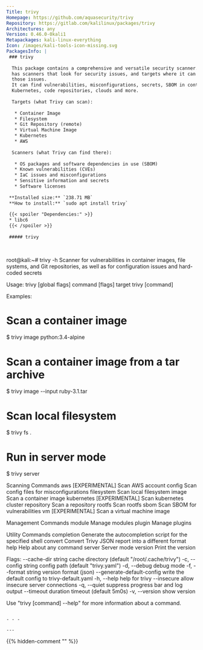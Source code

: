 ```yaml
---
Title: trivy
Homepage: https://github.com/aquasecurity/trivy
Repository: https://gitlab.com/kalilinux/packages/trivy
Architectures: any
Version: 0.46.0-0kali1
Metapackages: kali-linux-everything 
Icon: /images/kali-tools-icon-missing.svg
PackagesInfo: |
 ### trivy
 
  This package contains a comprehensive and versatile security scanner. Trivy
  has scanners that look for security issues, and targets where it can find
  those issues.
  It can find vulnerabilities, misconfigurations, secrets, SBOM in containers,
  Kubernetes, code repositories, clouds and more.
   
  Targets (what Trivy can scan):
   
   * Container Image
   * Filesystem
   * Git Repository (remote)
   * Virtual Machine Image
   * Kubernetes
   * AWS
   
  Scanners (what Trivy can find there):
   
   * OS packages and software dependencies in use (SBOM)
   * Known vulnerabilities (CVEs)
   * IaC issues and misconfigurations
   * Sensitive information and secrets
   * Software licenses
 
 **Installed size:** `238.71 MB`  
 **How to install:** `sudo apt install trivy`  
 
 {{< spoiler "Dependencies:" >}}
 * libc6 
 {{< /spoiler >}}
 
 ##### trivy
 
 
 ```
 root@kali:~# trivy -h
 Scanner for vulnerabilities in container images, file systems, and Git repositories, as well as for configuration issues and hard-coded secrets
 
 Usage:
   trivy [global flags] command [flags] target
   trivy [command]
 
 Examples:
   # Scan a container image
   $ trivy image python:3.4-alpine
 
   # Scan a container image from a tar archive
   $ trivy image --input ruby-3.1.tar
 
   # Scan local filesystem
   $ trivy fs .
 
   # Run in server mode
   $ trivy server
 
 Scanning Commands
   aws         [EXPERIMENTAL] Scan AWS account
   config      Scan config files for misconfigurations
   filesystem  Scan local filesystem
   image       Scan a container image
   kubernetes  [EXPERIMENTAL] Scan kubernetes cluster
   repository  Scan a repository
   rootfs      Scan rootfs
   sbom        Scan SBOM for vulnerabilities
   vm          [EXPERIMENTAL] Scan a virtual machine image
 
 Management Commands
   module      Manage modules
   plugin      Manage plugins
 
 Utility Commands
   completion  Generate the autocompletion script for the specified shell
   convert     Convert Trivy JSON report into a different format
   help        Help about any command
   server      Server mode
   version     Print the version
 
 Flags:
       --cache-dir string          cache directory (default "/root/.cache/trivy")
   -c, --config string             config path (default "trivy.yaml")
   -d, --debug                     debug mode
   -f, --format string             version format (json)
       --generate-default-config   write the default config to trivy-default.yaml
   -h, --help                      help for trivy
       --insecure                  allow insecure server connections
   -q, --quiet                     suppress progress bar and log output
       --timeout duration          timeout (default 5m0s)
   -v, --version                   show version
 
 Use "trivy [command] --help" for more information about a command.
 ```
 
 - - -
 
---
```

{{% hidden-comment "<!--Do not edit anything above this line-->" %}}

